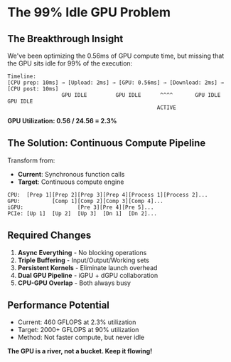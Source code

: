 # The 99% Idle GPU Problem

## The Breakthrough Insight

We've been optimizing the 0.56ms of GPU compute time, but missing that the GPU sits idle for 99% of the execution:

```
Timeline:
[CPU prep: 10ms] → [Upload: 2ms] → [GPU: 0.56ms] → [Download: 2ms] → [CPU post: 10ms]
                 GPU IDLE         GPU IDLE      ^^^^       GPU IDLE        GPU IDLE
                                               ACTIVE
```

**GPU Utilization: 0.56 / 24.56 = 2.3%**

## The Solution: Continuous Compute Pipeline

Transform from:
- **Current**: Synchronous function calls
- **Target**: Continuous compute engine

```
CPU:  [Prep 1][Prep 2][Prep 3][Prep 4][Process 1][Process 2]...
GPU:          [Comp 1][Comp 2][Comp 3][Comp 4]...
iGPU:                 [Pre 3][Pre 4][Pre 5]...
PCIe: [Up 1]  [Up 2]  [Up 3]  [Dn 1]  [Dn 2]...
```

## Required Changes

1. **Async Everything** - No blocking operations
2. **Triple Buffering** - Input/Output/Working sets
3. **Persistent Kernels** - Eliminate launch overhead
4. **Dual GPU Pipeline** - iGPU + dGPU collaboration
5. **CPU-GPU Overlap** - Both always busy

## Performance Potential

- Current: 460 GFLOPS at 2.3% utilization
- Target: 2000+ GFLOPS at 90% utilization
- Method: Not faster compute, but never idle

**The GPU is a river, not a bucket. Keep it flowing!**